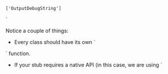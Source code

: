 `['OutputDebugString']`

`

Notice a couple of things:

* Every class should have its own `

` function.
* If your stub requires a native API (in this case, we are using `

